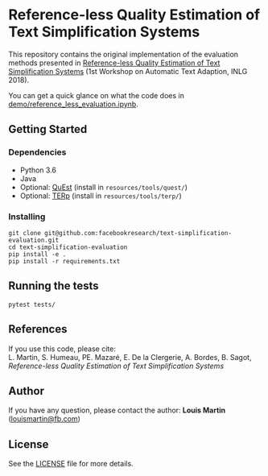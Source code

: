 # Reference-less Quality Estimation of Text Simplification Systems

This repository contains the original implementation of the evaluation methods presented in [Reference-less Quality Estimation of Text Simplification Systems](https://www.ida.liu.se/~evere22/ATA-18/papers/paper_7.pdf) (1st Workshop on Automatic Text Adaption, INLG 2018).

You can get a quick glance on what the code does in [demo/reference_less_evaluation.ipynb](https://github.com/facebookresearch/text-simplification-evaluation/blob/master/demo/reference_less_evaluation.ipynb).

## Getting Started

### Dependencies

* Python 3.6
* Java
* Optional: [QuEst](https://github.com/ghpaetzold/questplusplus) (install in `resources/tools/quest/`)
* Optional: [TERp](https://github.com/snover/terp) (install in `resources/tools/terp/`)

### Installing

```
git clone git@github.com:facebookresearch/text-simplification-evaluation.git
cd text-simplification-evaluation
pip install -e .
pip install -r requirements.txt
```

## Running the tests
```
pytest tests/
```

## References

If you use this code, please cite:  
L. Martin, S. Humeau, PE. Mazaré, E. De la Clergerie, A. Bordes, B. Sagot, *Reference-less Quality Estimation of Text Simplification Systems*

## Author

If you have any question, please contact the author:
**Louis Martin** ([louismartin@fb.com](mailto:louismartin@fb.com))

## License

See the [LICENSE](LICENSE) file for more details.
